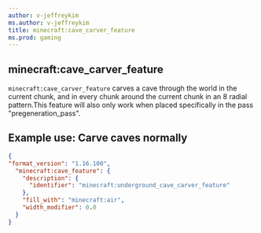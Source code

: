 ```yaml
---
author: v-jeffreykim
ms.author: v-jeffreykim
title: minecraft:cave_carver_feature
ms.prod: gaming
---
```


## minecraft:cave_carver_feature

`minecraft:cave_carver_feature` carves a cave through the world in the current chunk, and in every chunk around the current chunk in an 8 radial pattern.This feature will also only work when placed specifically in the pass "pregeneration_pass".


## Example use: Carve caves normally

```json
{
"format_version": "1.16.100",
  "minecraft:cave_feature": {
    "description": {
      "identifier": "minecraft:underground_cave_carver_feature"
    },
    "fill_with": "minecraft:air",
    "width_modifier": 0.0
  }
}
```

